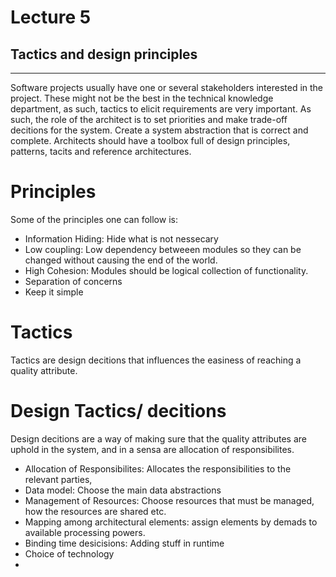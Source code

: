 # Lecture 5
## Tactics and design principles 
---
Software projects usually have one or several stakeholders interested in the project. These might not be the best in the technical knowledge department, as such, tactics to elicit requirements are very important. As such, the role of the architect is to set priorities and make trade-off decitions for the system. Create a system abstraction that is correct and complete. Architects should have a toolbox full of design principles, patterns, tacits and reference architectures. 

# Principles
Some of the principles one can follow is: 
* Information Hiding: Hide what is not nessecary
* Low coupling: Low dependency betweeen modules so they can be changed without causing the end of the world. 
* High Cohesion: Modules should be logical collection of functionality. 
* Separation of concerns
* Keep it simple

# Tactics
Tactics are design decitions that influences the easiness of reaching a quality attribute. 

# Design Tactics/ decitions
Design decitions are a way of making sure that the quality attributes are uphold in the system, and in a sensa are allocation of responsibilites. 
* Allocation of Responsibilites: Allocates the responsibilities to the relevant parties,
* Data model: Choose the main data abstractions
* Management of Resources: Choose resources that must be managed, how the resources are shared etc.
* Mapping among architectural elements: assign elements by demads to available processing powers.
* Binding time desicisions: Adding stuff in runtime
* Choice of technology
* 